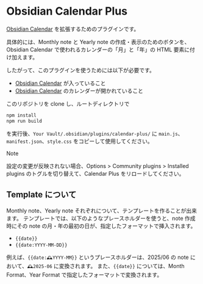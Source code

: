 # Obsidian Calendar Plus

[Obsidian Calendar](https://github.com/liamcain/obsidian-calendar-plugin) を拡張するためのプラグインです。

具体的には、Monthly note と Yearly note の作成・表示のためのボタンを、Obsidian Calendar で使われるカレンダーの「月」と「年」の HTML 要素に付け加えます。

したがって、このプラグインを使うためには以下が必要です。

- [Obsidian Calendar](https://github.com/liamcain/obsidian-calendar-plugin) が入っていること
- [Obsidian Calendar](https://github.com/liamcain/obsidian-calendar-plugin) のカレンダーが開かれていること


このリポジトリを clone し、ルートディレクトリで

```sh
npm install
npm run build
```

を実行後、`Your Vault/.obsidian/plugins/calendar-plus/` に `main.js`、`manifest.json`、`style.css` をコピーして使用してください。

> [!NOTE]
> 設定の変更が反映されない場合、Options > Community plugins > Installed plugins のトグルを切り替えて、Calendar Plus をリロードしてください。

## Template について

Monthly note、Yearly note それぞれについて、テンプレートを作ることが出来ます。
テンプレートでは、以下のようなプレースホルダーを使うと、note 作成時にその note の月・年の最初の日が、指定したフォーマットで挿入されます。

- `{{date}}`
- `{{date:YYYY-MM-DD}}`

例えば、`{{date:🕰️YYYY-MM}}` というプレースホルダーは、2025/06 の note において、`🕰️2025-06` に変換されます。
また、`{{date}}` については、Month Format、Year Format で指定したフォーマットで変換されます。


